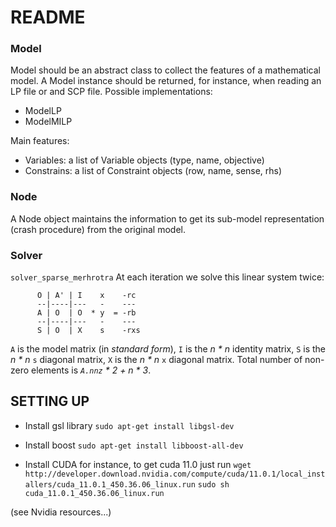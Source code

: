 # README #

### Model ###

Model should be an abstract class to collect the features of a mathematical model. A Model instance
should be returned, for instance, when reading an LP file or and SCP file.
Possible implementations:
* ModelLP
* ModelMILP

Main features:
* Variables: a list of Variable objects (type, name, objective)
* Constrains: a list of Constraint objects (row, name, sense, rhs)

### Node ###

A Node object maintains the information to get its sub-model representation (crash procedure) from
the original model.

### Solver ###

`solver_sparse_merhrotra`
At each iteration we solve this linear system twice:

```
      O | A' | I    x    -rc
      --|----|---   -    ---
      A | O  | O  * y  = -rb
      --|----|---   -    ---
      S | O  | X    s    -rxs
```

`A` is the model matrix (in *standard form*), `I` is the *n * n* identity
matrix, `S` is the *n * n* `s` diagonal matrix, `X` is the *n * n* `x` diagonal matrix.
Total number of non-zero elements is *`A.nnz` * 2 + n * 3*.

## SETTING UP ##

* Install gsl library
`sudo apt-get install libgsl-dev`

* Install boost
`sudo apt-get install libboost-all-dev`

* Install CUDA
for instance, to get cuda 11.0 just run
`wget http://developer.download.nvidia.com/compute/cuda/11.0.1/local_installers/cuda_11.0.1_450.36.06_linux.run`
`sudo sh cuda_11.0.1_450.36.06_linux.run`

(see Nvidia resources...)
